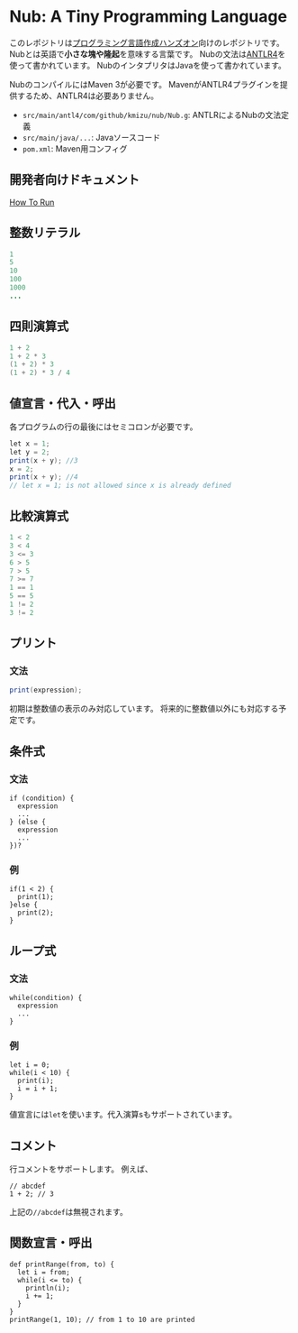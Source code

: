 # Nub: A Tiny Programming Language

このレポジトリは[プログラミング言語作成ハンズオン](https://connpass.com/event/41184/)向けのレポジトリです。
Nubとは英語で**小さな塊や隆起**を意味する言葉です。
Nubの文法は[ANTLR4](http://www.antlr.org/)を使って書かれています。
NubのインタプリタはJavaを使って書かれています。

NubのコンパイルにはMaven 3が必要です。
MavenがANTLR4プラグインを提供するため、ANTLR4は必要ありません。

* `src/main/antl4/com/github/kmizu/nub/Nub.g`: ANTLRによるNubの文法定義
* `src/main/java/...`: Javaソースコード
* `pom.xml`: Maven用コンフィグ

## 開発者向けドキュメント

[How To Run](HowToRun.html)

## 整数リテラル

```java
1
5
10
100
1000
...
```

## 四則演算式

```java
1 + 2
1 + 2 * 3
(1 + 2) * 3
(1 + 2) * 3 / 4
```

## 値宣言・代入・呼出

各プログラムの行の最後にはセミコロンが必要です。

```java
let x = 1;
let y = 2;
print(x + y); //3
x = 2;
print(x + y); //4
// let x = 1; is not allowed since x is already defined
```

## 比較演算式

```java
1 < 2
3 < 4
3 <= 3
6 > 5
7 > 5
7 >= 7
1 == 1
5 == 5
1 != 2
3 != 2
```

## プリント

### 文法

```java
print(expression);
```

初期は整数値の表示のみ対応しています。
将来的に整数値以外にも対応する予定です。

## 条件式

### 文法

```
if (condition) {
  expression
  ...
} (else {
  expression
  ...
})?
```

### 例

```
if(1 < 2) {
  print(1);
}else {
  print(2);
}
```

## ループ式

### 文法

```
while(condition) {
  expression
  ...
}
```

### 例

```
let i = 0;
while(i < 10) {
  print(i);
  i = i + 1;
}
```

値宣言には`let`を使います。代入演算sもサポートされています。

## コメント

行コメントをサポートします。
例えば、

```
// abcdef
1 + 2; // 3
```

上記の`//abcdef`は無視されます。

## 関数宣言・呼出

```
def printRange(from, to) {
  let i = from;
  while(i <= to) {
    println(i);
    i += 1;
  }
}
printRange(1, 10); // from 1 to 10 are printed
```
